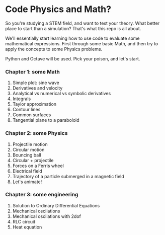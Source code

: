 # Code Physics and Math?

So you're studying a STEM field, and want to test your theory. What better place to start than a simulation?
That's what this repo is all about.

We'll essentially start learning how to use code to evaluate some mathematical expressions. First through some basic Math, and then try to apply the concepts to some Physics problems.

Python and Octave will be used. Pick your poison, and let's start.

### Chapter 1: some Math
1. Simple plot: sine wave
2. Derivatives and velocity
3. Analytical vs numerical vs symbolic derivatives
4. Integrals
5. Taylor approximation
6. Contour lines
7. Common surfaces
8. Tangential plane to a paraboloid


### Chapter 2: some Physics
1. Projectile motion
2. Circular motion
3. Bouncing ball
4. Circular + projectile
5. Forces on a Ferris wheel
6. Electrical field
7. Trajectory of a particle submerged in a magnetic field
8. Let's animate!


### Chapter 3: some engineering
1. Solution to Ordinary Differential Equations
2. Mechanical oscilations
3. Mechanical oscilations with 2dof
4. RLC circuit
5. Heat equation
